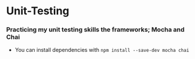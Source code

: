 # Unit-Testing

### Practicing my unit testing skills the frameworks; Mocha and Chai
* You can install dependencies with `npm install --save-dev mocha chai`
